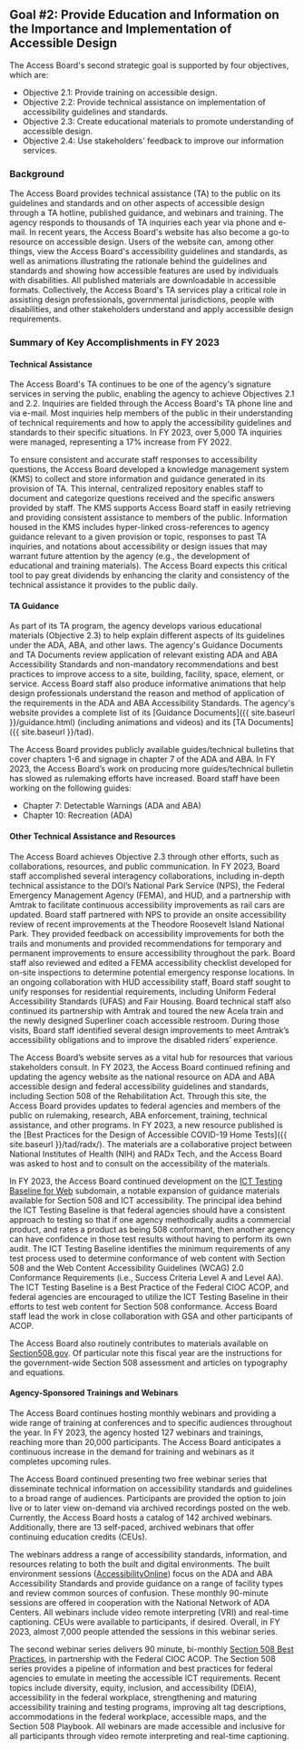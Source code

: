 ## Goal #2: Provide Education and Information on the Importance and Implementation of Accessible Design

The Access Board's second strategic goal is supported by four objectives, which are:

- Objective 2.1: Provide training on accessible design.
- Objective 2.2: Provide technical assistance on implementation of accessibility guidelines and standards.
- Objective 2.3: Create educational materials to promote understanding of accessible design.
- Objective 2.4: Use stakeholders' feedback to improve our information services.

### Background

The Access Board provides technical assistance (TA) to the public on its guidelines and standards and on other aspects of accessible design through a TA hotline, published guidance, and webinars and training. The agency responds to thousands of TA inquiries each year via phone and e-mail.  In recent years, the Access Board's website has also become a go-to resource on accessible design.  Users of the website can, among other things, view the Access Board's accessibility guidelines and standards, as well as animations illustrating the rationale behind the guidelines and standards and showing how accessible features are used by individuals with disabilities.  All published materials are downloadable in accessible formats.  Collectively, the Access Board's TA services play a critical role in assisting design professionals, governmental jurisdictions, people with disabilities, and other stakeholders understand and apply accessible design requirements.

### Summary of Key Accomplishments in FY 2023

#### Technical Assistance

The Access Board's TA continues to be one of the agency's signature services in serving the public, enabling the agency to achieve Objectives 2.1 and 2.2.  Inquiries are fielded through the Access Board's TA phone line and via e-mail.  Most inquiries help members of the public in their understanding of technical requirements and how to apply the accessibility guidelines and standards to their specific situations.  In FY 2023, over 5,000 TA inquiries were managed, representing a 17% increase from FY 2022.

To ensure consistent and accurate staff responses to accessibility questions, the Access Board developed a knowledge management system (KMS) to collect and store information and guidance generated in its provision of TA. This internal, centralized repository enables staff to document and categorize questions received and the specific answers provided by staff.  The KMS supports Access Board staff in easily retrieving and providing consistent assistance to members of the public.  Information housed in the KMS includes hyper-linked cross-references to agency guidance relevant to a given provision or topic, responses to past TA inquiries, and notations about accessibility or design issues that may warrant future attention by the agency (e.g., the development of educational and training materials).  The Access Board expects this critical tool to pay great dividends by enhancing the clarity and consistency of the technical assistance it provides to the public daily.

#### TA Guidance

As part of its TA program, the agency develops various educational materials (Objective 2.3) to help explain different aspects of its guidelines under the ADA, ABA, and other laws.  The agency's Guidance Documents and TA Documents review application of relevant existing ADA and ABA Accessibility Standards and non-mandatory recommendations and best practices to improve access to a site, building, facility, space, element, or service.  Access Board staff also produce informative animations that help design professionals understand the reason and method of application of the requirements in the ADA and ABA Accessibility Standards.  The agency's website provides a complete list of its [Guidance Documents]({{ site.baseurl }}/guidance.html) (including animations and videos) and its [TA Documents]({{ site.baseurl }}/tad).

The Access Board provides publicly available guides/technical bulletins that cover chapters 1-6 and signage in chapter 7 of the ADA and ABA.  In FY 2023, the Access Board’s work on producing more guides/technical bulletin has slowed as rulemaking efforts have increased.  Board staff have been working on the following guides:

- Chapter 7: Detectable Warnings (ADA and ABA)
- Chapter 10: Recreation (ADA)

#### Other Technical Assistance and Resources

The Access Board achieves Objective 2.3 through other efforts, such as collaborations, resources, and public communication. In FY 2023, Board staff accomplished several interagency collaborations, including in-depth technical assistance to the DOI’s National Park Service (NPS), the Federal Emergency Management Agency (FEMA), and HUD, and a partnership with Amtrak to facilitate continuous accessibility improvements as rail cars are updated. Board staff partnered with NPS to provide an onsite accessibility review of recent improvements at the Theodore Roosevelt Island National Park. They provided feedback on accessibility improvements for both the trails and monuments and provided recommendations for temporary and permanent improvements to ensure accessibility throughout the park. Board staff also reviewed and edited a FEMA accessibility checklist developed for on-site inspections to determine potential emergency response locations. In an ongoing collaboration with HUD accessibility staff, Board staff sought to unify responses for residential requirements, including Uniform Federal Accessibility Standards (UFAS) and Fair Housing. Board technical staff also continued its partnership with Amtrak and toured the new Acela train and the newly designed Superliner coach accessible restroom. During those visits, Board staff identified several design improvements to meet Amtrak’s accessibility obligations and to improve the disabled riders’ experience.

The Access Board’s website serves as a vital hub for resources that various stakeholders consult.  In FY 2023, the Access Board continued refining and updating the agency website as the national resource on ADA and ABA accessible design and federal accessibility guidelines and standards, including Section 508 of the Rehabilitation Act.  Through this site, the Access Board provides updates to federal agencies and members of the public on rulemaking, research, ABA enforcement, training, technical assistance, and other programs.  In FY 2023, a new resource published is the [Best Practices for the Design of Accessible COVID-19 Home Tests]({{ site.baseurl }}/tad/radx/).  The materials are a collaborative project between National Institutes of Health (NIH) and RADx Tech, and the Access Board was asked to host and to consult on the accessibility of the materials.

In FY 2023, the Access Board continued development on the [ICT Testing Baseline for Web](https://ictbaseline.access-board.gov/) subdomain, a notable expansion of guidance materials available for Section 508 and ICT accessibility.  The principal idea behind the ICT Testing Baseline is that federal agencies should have a consistent approach to testing so that if one agency methodically audits a commercial product, and rates a product as being 508 conformant, then another agency can have confidence in those test results without having to perform its own audit.  The ICT Testing Baseline identifies the minimum requirements of any test process used to determine conformance of web content with Section 508 and the Web Content Accessibility Guidelines (WCAG) 2.0 Conformance Requirements (i.e., Success Criteria Level A and Level AA).  The ICT Testing Baseline is a Best Practice of the Federal CIOC ACOP, and federal agencies are encouraged to utilize the ICT Testing Baseline in their efforts to test web content for Section 508 conformance.  Access Board staff lead the work in close collaboration with GSA and other participants of ACOP.

The Access Board also routinely contributes to materials available on [Section508.gov](https://www.section508.gov/).  Of particular note this fiscal year are the instructions for the government-wide Section 508 assessment and articles on typography and equations.

#### Agency-Sponsored Trainings and Webinars

The Access Board continues hosting monthly webinars and providing a wide range of training at conferences and to specific audiences throughout the year.  In FY 2023, the agency hosted 127 webinars and trainings, reaching more than 20,000 participants.  The Access Board anticipates a continuous increase in the demand for training and webinars as it completes upcoming rules.

The Access Board continued presenting two free webinar series that disseminate technical information on accessibility standards and guidelines to a broad range of audiences.  Participants are provided the option to join live or to later view on-demand via archived recordings posted on the web.  Currently, the Access Board hosts a catalog of 142 archived webinars.  Additionally, there are 13 self-paced, archived webinars that offer continuing education credits (CEUs).

The webinars address a range of accessibility standards, information, and resources relating to both the built and digital environments.  The built environment sessions ([AccessibilityOnline](https://www.accessibilityonline.org/)) focus on the ADA and ABA Accessibility Standards and provide guidance on a range of facility types and review common sources of confusion.  These monthly 90-minute sessions are offered in cooperation with the National Network of ADA Centers.  All webinars include video remote interpreting (VRI) and real-time captioning.  CEUs were available to participants, if desired. Overall, in FY 2023, almost 7,000 people attended the sessions in this webinar series.

The second webinar series delivers 90 minute, bi-monthly [Section 508 Best Practices](https://www.accessibilityonline.org/cioc-508), in partnership with the Federal CIOC ACOP.  The Section 508 series provides a pipeline of information and best practices for federal agencies to emulate in meeting the accessible ICT requirements.  Recent topics include diversity, equity, inclusion, and accessibility (DEIA), accessibility in the federal workplace, strengthening and maturing accessibility training and testing programs, improving alt tag descriptions, accommodations in the federal workplace, accessible maps, and the Section 508 Playbook.  All webinars are made accessible and inclusive for all participants through video remote interpreting and real-time captioning.
